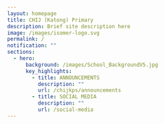 ```yaml
---
layout: homepage
title: CHIJ (Katong) Primary
description: Brief site description here
image: /images/isomer-logo.svg
permalink: /
notification: ""
sections:
  - hero:
      background: /images/School_BackgroundV5.jpg
      key_highlights:
        - title: ANNOUNCEMENTS
          description: ""
          url: /chijkps/announcements
        - title: SOCIAL MEDIA
          description: ""
          url: /social-media
---
```

